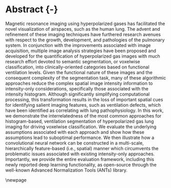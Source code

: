 
# Abstract {-}

Magnetic resonance imaging using hyperpolarized gases has facilitated the novel
visualization of airspaces, such as the human lung. The advent and refinement of
these imaging techniques have furthered research avenues with respect to the
growth, development, and pathologies of the pulmonary system.  In conjunction
with the improvements associated with image acquisition, multiple image analysis
strategies have been proposed and developed for the quantification of
hyperpolarized gas images with much research effort devoted to semantic
segmentation, or voxelwise classification, into clinically-oriented categories
based on functional ventilation levels. Given the functional nature of these
images and the consequent complexity of the segmentation task, many of these
algorithmic approaches reduce the complex spatial image intensity information to
intensity-only considerations, specifically those associated with the intensity
histogram. Although significantly simplifying computational processing, this
transformation results in the loss of important spatial cues for identifying
salient imaging features, such as ventilation defects, which have been
identified as correlating with lung pathophysiology.  In this work, we
demonstrate the interrelatedness of the most common approaches for
histogram-based, ventilation segmentation of hyperpolarized gas lung imaging for
driving voxelwise classification.  We evaluate the underlying assumptions
associated with each approach and show how these assumptions lead to suboptimal
performance.  We then illustrate how a convolutional neural network can be
constructed in a multi-scale, hierarchically feature-based (i.e., spatial)
manner which circumvents the problematic issues associated with existing
intensity-only approaches.  Importantly, we provide the entire evaluation
framework, including this newly reported deep learning functionality, as
open-source through the well-known Advanced Normalization Tools (ANTs) library.

\newpage


